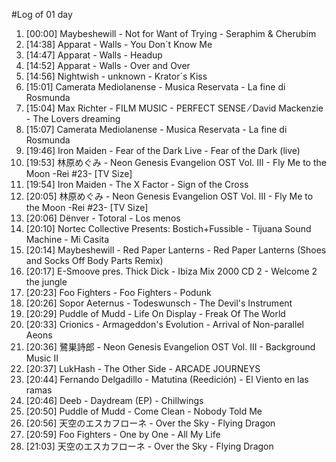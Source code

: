 #Log of 01 day

1. [00:00] Maybeshewill - Not for Want of Trying - Seraphim & Cherubim
1. [14:38] Apparat - Walls - You Don´t Know Me
1. [14:47] Apparat - Walls - Headup
1. [14:52] Apparat - Walls - Over and Over
1. [14:56] Nightwish - unknown - Krator´s Kiss
1. [15:01] Camerata Mediolanense - Musica Reservata - La fine di Rosmunda
1. [15:04] Max Richter - FILM MUSIC - PERFECT SENSE ⁄ David Mackenzie - The Lovers dreaming
1. [15:07] Camerata Mediolanense - Musica Reservata - La fine di Rosmunda
1. [19:46] Iron Maiden - Fear of the Dark Live - Fear of the Dark (live)
1. [19:53] 林原めぐみ - Neon Genesis Evangelion OST Vol. III - Fly Me to the Moon -Rei #23- [TV Size]
1. [19:54] Iron Maiden - The X Factor - Sign of the Cross
1. [20:05] 林原めぐみ - Neon Genesis Evangelion OST Vol. III - Fly Me to the Moon -Rei #23- [TV Size]
1. [20:06] Dënver - Totoral - Los menos
1. [20:10] Nortec Collective Presents: Bostich+Fussible - Tijuana Sound Machine - Mi Casita
1. [20:14] Maybeshewill - Red Paper Lanterns - Red Paper Lanterns (Shoes and Socks Off Body Parts Remix)
1. [20:17] E-Smoove pres. Thick Dick - Ibiza Mix 2000 CD 2 - Welcome 2 the jungle
1. [20:23] Foo Fighters - Foo Fighters - Podunk
1. [20:26] Sopor Aeternus - Todeswunsch - The Devil's Instrument
1. [20:29] Puddle of Mudd - Life On Display - Freak Of The World
1. [20:33] Crionics - Armageddon's Evolution - Arrival of Non-parallel Aeons
1. [20:36] 鷺巣詩郎 - Neon Genesis Evangelion OST Vol. III - Background Music II
1. [20:37] LukHash - The Other Side - ARCADE JOURNEYS
1. [20:44] Fernando Delgadillo - Matutina (Reedición) - El Viento en las ramas
1. [20:46] Deeb - Daydream (EP) - Chillwings
1. [20:50] Puddle of Mudd - Come Clean - Nobody Told Me
1. [20:56] 天空のエスカフローネ - Over the Sky - Flying Dragon
1. [20:59] Foo Fighters - One by One - All My Life
1. [21:03] 天空のエスカフローネ - Over the Sky - Flying Dragon
